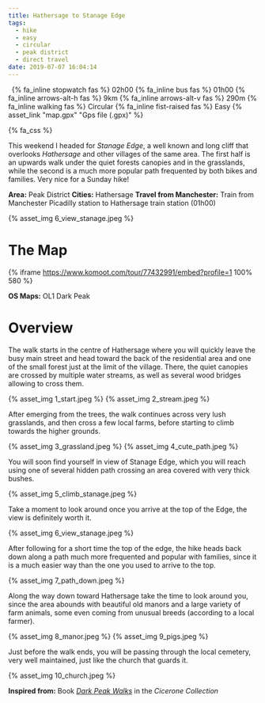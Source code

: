 ```yaml
---
title: Hathersage to Stanage Edge
tags:
  - hike
  - easy
  - circular
  - peak district
  - direct travel
date: 2019-07-07 16:04:14
---
```


<p>
    <span style="margin-left: 0.5em" class="indicator">
        {% fa_inline stopwatch fas %} 02h00
    </span>
    <span class="indicator">
        {% fa_inline bus fas %} 01h00
    </span>
    <span class="indicator">
        {% fa_inline arrows-alt-h fas %} 9km
    </span>
    <span class="indicator">
        {% fa_inline arrows-alt-v fas %} 290m
    </span>
    <span class="indicator">
        {% fa_inline walking fas %} Circular
    </span>
    <span class="indicator">
        {% fa_inline fist-raised fas %} Easy
    </span>
    <span class="gps-file"> 
        {% asset_link "map.gpx" "Gps file (.gpx)" %}
    </span> 
</p>

{% fa_css %}

This weekend I headed for *Stanage Edge*, a well known and long cliff that overlooks *Hathersage* and other villages of the same area. The first half is an upwards walk under the quiet forests canopies and in the grasslands, while the second is a much more popular path frequented by both bikes and families. Very nice for a Sunday hike!  

**Area:** Peak District
**Cities:** Hathersage
**Travel from Manchester:** Train from Manchester Picadilly station to Hathersage train station (01h00)

{% asset_img 6_view_stanage.jpeg %}

<!-- more -->

# The Map

{% iframe https://www.komoot.com/tour/77432991/embed?profile=1 100% 580 %}

**OS Maps:** OL1 Dark Peak

# Overview

The walk starts in the centre of Hathersage where you will quickly leave the busy main street and head toward the back of the residential area and one of the small forest just at the limit of the village. There, the quiet canopies are crossed by multiple water streams, as well as several wood bridges allowing to cross them. 

{% asset_img 1_start.jpeg %}
{% asset_img 2_stream.jpeg %}

After emerging from the trees, the walk continues across very lush grasslands, and then cross a few local farms, before starting to climb towards the higher grounds. 

{% asset_img 3_grassland.jpeg %}
{% asset_img 4_cute_path.jpeg %}

You will soon find yourself in view of Stanage Edge, which you will reach using one of several hidden path crossing an area covered with very thick bushes.

{% asset_img 5_climb_stanage.jpeg %}

Take a moment to look around once you arrive at the top of the Edge, the view is definitely worth it.

{% asset_img 6_view_stanage.jpeg %}

After following for a short time the top of the edge, the hike heads back down along a path much more frequented and popular with families, since it is a much easier way than the one you used to arrive to the top. 

{% asset_img 7_path_down.jpeg %}

Along the way down toward Hathersage take the time to look around you, since the area abounds with beautiful old manors and a large variety of farm animals, some even coming from unusual breeds (according to a local farmer).

{% asset_img 8_manor.jpeg %}
{% asset_img 9_pigs.jpeg %}

Just before the walk ends, you will be passing through the local cemetery, very well maintained, just like the church that guards it.

{% asset_img 10_church.jpeg %}

**Inspired from:** Book [*Dark Peak Walks*](https://www.amazon.co.uk/Dark-Peak-Walks-Exploring-Landscapes/dp/1852845198) in the *Cicerone Collection* 

